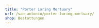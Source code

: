 ```yaml
---
title: "Porter Loring Mortuary"
url: /san-antonio/porter-loring-mortuary/
shop: Bestattungen
---
```

